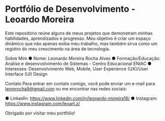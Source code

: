 # Portfólio de Desenvolvimento - Leoardo Moreira
Este repositório reúne alguns de meus projetos que demonstram minhas habilidades, aprendizados e progresso. Meu objetivo é criar um espaço dinâmico que não apenas exiba meu trabalho, mas também sirva como um registro do meu crescimento na área de tecnologia.

Sobre Mim
● Nome: Leonardo Moreira Rocha Alves
● Formação/Educação: Análise e desenvvolvimento de Sistemas - Centro Educacional ENIAC
● Interesses: Desenvolvimento Web, Mobile, User Experience (UX)/User Interface (UI) Design

Contato
Para entrar em contato comigo, você pode enviar um e-mail para leomrocha9@gmail.com ou me encontrar nas redes sociais:

● LinkedIn: https://www.linkedin.com/in/leonardo-moreira18/
● Instagram: https://www.instagram.com/leoart.z/

Obrigado por visitar meu portfólio!
